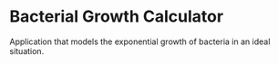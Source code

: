 # Bacterial Growth Calculator

Application that models the exponential growth of bacteria in an ideal situation.
